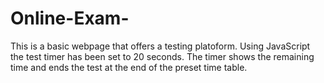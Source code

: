 # Online-Exam-

This is a basic webpage that offers a testing platoform. Using JavaScript the test timer has been set to 20 seconds. 
The timer shows the remaining time and ends the test at the end of the preset time table.
